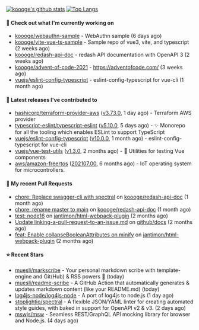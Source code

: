 [![koooge's github stats](https://github-readme-stats.vercel.app/api?username=koooge&count_private=true&show_icons=true)](https://github.com/anuraghazra/github-readme-stats)
[![Top Langs](https://github-readme-stats.vercel.app/api/top-langs/?username=koooge&langs_count=5)](https://github.com/anuraghazra/github-readme-stats)

#### 👷 Check out what I'm currently working on

- [koooge/webauthn-sample](https://github.com/koooge/webauthn-sample) - WebAuthn sample (6 days ago)
- [koooge/vite-vue-ts-sample](https://github.com/koooge/vite-vue-ts-sample) - Sample repo of vue3, vite, and typescript (2 weeks ago)
- [koooge/redash-api-doc](https://github.com/koooge/redash-api-doc) - redash API documentation with OpenAPI 3 (2 weeks ago)
- [koooge/advent-of-code-2021](https://github.com/koooge/advent-of-code-2021) - https://adventofcode.com/ (3 weeks ago)
- [vuejs/eslint-config-typescript](https://github.com/vuejs/eslint-config-typescript) - eslint-config-typescript for vue-cli (1 month ago)

#### 🔭 Latest releases I've contributed to

- [hashicorp/terraform-provider-aws](https://github.com/hashicorp/terraform-provider-aws) ([v3.73.0](https://github.com/hashicorp/terraform-provider-aws/releases/tag/v3.73.0), 1 day ago) - Terraform AWS provider
- [typescript-eslint/typescript-eslint](https://github.com/typescript-eslint/typescript-eslint) ([v5.10.0](https://github.com/typescript-eslint/typescript-eslint/releases/tag/v5.10.0), 5 days ago) - :sparkles: Monorepo for all the tooling which enables ESLint to support TypeScript
- [vuejs/eslint-config-typescript](https://github.com/vuejs/eslint-config-typescript) ([v10.0.0](https://github.com/vuejs/eslint-config-typescript/releases/tag/v10.0.0), 1 month ago) - eslint-config-typescript for vue-cli
- [vuejs/vue-test-utils](https://github.com/vuejs/vue-test-utils) ([v1.3.0](https://github.com/vuejs/vue-test-utils/releases/tag/v1.3.0), 2 months ago) - 🔬 Utilities for testing Vue components
- [aws/amazon-freertos](https://github.com/aws/amazon-freertos) ([202107.00](https://github.com/aws/amazon-freertos/releases/tag/202107.00), 6 months ago) - IoT operating system for microcontrollers.

#### 🔨 My recent Pull Requests

- [chore: Replace swagger-cli with spectral](https://github.com/koooge/redash-api-doc/pull/11) on [koooge/redash-api-doc](https://github.com/koooge/redash-api-doc) (1 month ago)
- [chore: rename master to main](https://github.com/koooge/redash-api-doc/pull/10) on [koooge/redash-api-doc](https://github.com/koooge/redash-api-doc) (1 month ago)
- [test: node16](https://github.com/jantimon/html-webpack-plugin/pull/1706) on [jantimon/html-webpack-plugin](https://github.com/jantimon/html-webpack-plugin) (2 months ago)
- [Update linking-a-pull-request-to-an-issue.md](https://github.com/github/docs/pull/12213) on [github/docs](https://github.com/github/docs) (2 months ago)
- [feat: Enable collapseBooleanAttributes on minify](https://github.com/jantimon/html-webpack-plugin/pull/1705) on [jantimon/html-webpack-plugin](https://github.com/jantimon/html-webpack-plugin) (2 months ago)

#### ⭐ Recent Stars

- [muesli/markscribe](https://github.com/muesli/markscribe) - Your personal markdown scribe with template-engine and Git(Hub) &amp; RSS powers 📜 (today)
- [muesli/readme-scribe](https://github.com/muesli/readme-scribe) - A GitHub Action that automatically generates &amp; updates markdown content (like your README.md) (today)
- [log4js-node/log4js-node](https://github.com/log4js-node/log4js-node) - A port of log4js to node.js (1 day ago)
- [stoplightio/spectral](https://github.com/stoplightio/spectral) - A flexible JSON/YAML linter for creating automated style guides, with baked in support for OpenAPI v2 &amp; v3. (2 days ago)
- [mswjs/msw](https://github.com/mswjs/msw) - Seamless REST/GraphQL API mocking library for browser and Node.js. (4 days ago)
